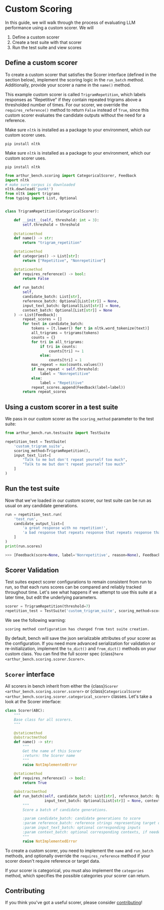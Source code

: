 # Custom Scoring

In this guide, we will walk through the process of evaluating LLM performance using a custom scorer. We will

1) Define a custom scorer
2) Create a test suite with that scorer
3) Run the test suite and view scores


## Define a custom scorer

To create a custom scorer that satisfies the Scorer interface (defined in the section below), implement the scoring logic in the `run_batch` method. Additionally, provide your scorer a name in the `name()` method. 

This example custom scorer is called `TrigramRepetition`, which labels responses as "Repetitive" if they contain repeated trigrams above a thresholded number of times. For our scorer, we override the `requires_reference()` method to return `False` instead of `True`, since this custom scorer evaluates the candidate outputs without the need for a reference.

Make sure `nltk` is installed as a package to your environment, which our custom scorer uses.

```
pip install nltk
```

Make sure `nltk` is installed as a package to your environment, which our custom scorer uses.

```
pip install nltk
```

```python
from arthur_bench.scoring import CategoricalScorer, Feedback
import nltk
# make sure corpus is downloaded
nltk.download('punkt')
from nltk import trigrams
from typing import List, Optional


class TrigramRepetition(CategoricalScorer):

    def __init__(self, threshold: int = 3):
        self.threshold = threshold
    
    @staticmethod
    def name() -> str:
        return "trigram_repetition"

    @staticmethod
    def categories() -> List[str]:
        return ["Repetitive", "Nonrepetitive"]

    @staticmethod
    def requires_reference() -> bool:
        return False
    
    def run_batch(
        self, 
        candidate_batch: List[str], 
        reference_batch: Optional[List[str]] = None,
        input_text_batch: Optional[List[str]] = None, 
        context_batch: Optional[List[str]] = None
    ) -> List[Feedback]:
        repeat_scores = []
        for text in candidate_batch:
            tokens = [t.lower() for t in nltk.word_tokenize(text)]
            all_trigrams = trigrams(tokens)
            counts = {}
            for tri in all_trigrams:
                if tri in counts:
                    counts[tri] += 1
                else:
                    counts[tri] = 1
            max_repeat = max(counts.values())
            if max_repeat < self.threshold:
                label = "Nonrepetitive"
            else:
                label = "Repetitive"
            repeat_scores.append(Feedback(label=label))
        return repeat_scores
```

## Using a custom scorer in a test suite


We pass in our custom scorer as the `scoring_method` parameter to the test suite:

```python
from arthur_bench.run.testsuite import TestSuite

repetition_test = TestSuite(
    'custom_trigram_suite', 
    scoring_method=TrigramRepetition(), 
    input_text_list=[
        "Talk to me but don't repeat yourself too much", 
        "Talk to me but don't repeat yourself too much"
    ]
)   
```

## Run the test suite

Now that we've loaded in our custom scorer, our test suite can be run as usual on any candidate generations.

```python
run = repetition_test.run(
    'test_run', 
    candidate_output_list=[
        'a great response with no repetition!', 
        'a bad response that repeats response that repeats response that repeats response that repeats'
    ]
)
print(run.scores)
```

```python
>>> [Feedback(score=None, label='Nonrepetitive', reason=None), Feedback(score=None, label='Repetitive', reason=None)]
```

## Scorer Validation

Test suites expect scorer configurations to remain consistent from run to run, so that each runs scores can be compared and reliably tracked throughout time. Let's see what happens if we attempt to use this suite at a later time, but edit the underlying parameters.

```python
scorer = TrigramRepetition(threshold=7)
repetition_test = TestSuite('custom_trigram_suite', scoring_method=scorer)
```

We see the following warning:

```
scoring method configuration has changed from test suite creation.
```

By default, bench will save the json serializable attributes of your scorer as the configuration. If you need more advanced serialization for validation or re-initialization, implement the `to_dict()` and `from_dict()` methods on your custom class. You can find the full scorer spec {class}`here <arthur_bench.scoring.scorer.Scorer>`.

## `Scorer` interface

All scorers in bench inherit from either the {class}`Scorer <arthur_bench.scoring.scorer.scorer>` or {class}`CategoricalScorer <arthur_bench.scoring.scorer.categorical_scorer>` classes. 
Let's take a look at the Scorer interface:
```python
class Scorer(ABC):
    """
    Base class for all scorers.     
    """

    @staticmethod
    @abstractmethod
    def name() -> str:
        """
        Get the name of this Scorer
        :return: the Scorer name
        """
        raise NotImplementedError
    
    @staticmethod
    def requires_reference() -> bool:
        return True

    @abstractmethod
    def run_batch(self, candidate_batch: List[str], reference_batch: Optional[List[str]] = None,
                  input_text_batch: Optional[List[str]] = None, context_batch: Optional[List[str]] = None) -> List[float]:
        """
        Score a batch of candidate generations.

        :param candidate_batch: candidate generations to score
        :param reference_batch: reference strings representing target outputs
        :param input_text_batch: optional corresponding inputs
        :param context_batch: optional corresponding contexts, if needed by scorer 
        """
        raise NotImplementedError
```
To create a custom scorer, you need to implement the `name` and `run_batch` methods, and optionally override the `requires_reference` method if your scorer doesn't require reference or target data.

If your scorer is categorical, you must also implement the `categories` method, which specifies the possible categories your scorer can return.

## Contributing

If you think you've got a useful scorer, please consider [contributing](contributing.md)!
